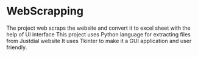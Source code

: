 # WebScrapping
The project web scraps the website and convert it to excel sheet with the help of UI interface
This project uses Python language for extracting files from Justdial website 
It uses Tkinter to make it a GUI application and user friendly.
